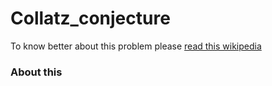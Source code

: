 # Collatz_conjecture

To know better about this problem please [read this wikipedia](https://en.wikipedia.org/wiki/Collatz_conjecture)

### About this


